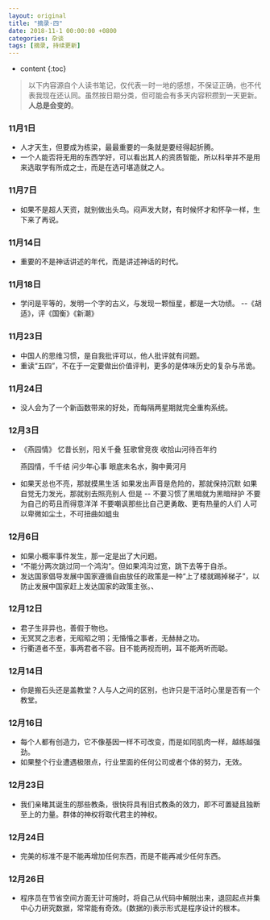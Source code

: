 ```yaml
---
layout: original
title: "摘录·四"
date: 2018-11-1 00:00:00 +0800 
categories: 杂谈
tags: [摘录, 持续更新]
---
```

* content
{:toc}

> 以下内容源自个人读书笔记，仅代表一时一地的感想，不保证正确，也不代表我现在还认同。虽然按日期分类，但可能会有多天内容积攒到一天更新。
<br> **人总是会变的**。

<!-- more -->

### 11月1日
* 人才天生，但要成为栋梁，最最重要的一条就是要经得起折腾。
* 一个人能否将无用的东西学好，可以看出其人的资质智能，所以科举并不是用来选取学有所成之士，而是在选可堪造就之人。

### 11月7日
* 如果不是超人天资，就别做出头鸟。闷声发大财，有时候怀才和怀孕一样，生下来了再说。

### 11月14日
* 重要的不是神话讲述的年代，而是讲述神话的时代。

### 11月18日
* 学问是平等的，发明一个字的古义，与发现一颗恒星，都是一大功绩。  --《胡适》，评《国衡》《新潮》

### 11月23日
* 中国人的思维习惯，是自我批评可以，他人批评就有问题。
* 重读“五四”，不在于一定要做出价值评判，更多的是体味历史的复杂与吊诡。

### 11月24日
* 没人会为了一个新函数带来的好处，而每隔两星期就完全重构系统。

### 12月3日
* 《燕园情》
    忆昔长别，阳关千叠
    狂歌曾竞夜
    收拾山河待百年约

    燕园情，千千结
    问少年心事
    眼底未名水，胸中黄河月

* 如果天总也不亮，那就摸黑生活
  如果发出声音是危险的，那就保持沉默
  如果自觉无力发光，那就别去照亮别人
  但是 -- 不要习惯了黑暗就为黑暗辩护
  不要为自己的苟且而得意洋洋
  不要嘲讽那些比自己更勇敢、更有热量的人们
  人可以卑微如尘土，不可扭曲如蛆虫

### 12月6日
* 如果小概率事件发生，那一定是出了大问题。
* “不能分两次跳过同一个鸿沟”。但如果鸿沟过宽，跳下去等于自杀。
* 发达国家倡导发展中国家遵循自由放任的政策是一种“上了楼就踢掉梯子”，以防止发展中国家赶上发达国家的政策主张。、

### 12月12日
* 君子生非异也，善假于物也。
* 无冥冥之志者，无昭昭之明；无惛惛之事者，无赫赫之功。
* 行衢道者不至，事两君者不容。目不能两视而明，耳不能两听而聪。

### 12月14日
* 你是搬石头还是盖教堂？人与人之间的区别，也许只是干活时心里是否有一个教堂。

### 12月16日
* 每个人都有创造力，它不像基因一样不可改变，而是如同肌肉一样，越练越强劲。
* 如果整个行业遭遇极限点，行业里面的任何公司或者个体的努力，无效。

### 12月23日
* 我们亲睹其诞生的那些教条，很快将具有旧式教条的效力，即不可置疑且独断至上的力量。群体的神权将取代君主的神权。

### 12月24日
* 完美的标准不是不能再增加任何东西，而是不能再减少任何东西。

### 12月26日
* 程序员在节省空间方面无计可施时，将自己从代码中解脱出来，退回起点并集中心力研究数据，常常能有奇效。(数据的)表示形式是程序设计的根本。